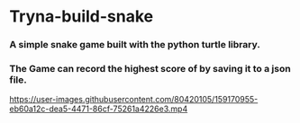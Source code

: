 # Tryna-build-snake

### A simple snake game built with the python turtle library.

### The Game can record the highest score of by saving it to a json file.






https://user-images.githubusercontent.com/80420105/159170955-eb60a12c-dea5-4471-86cf-75261a4226e3.mp4

